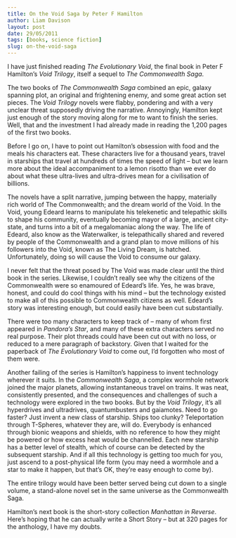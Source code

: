 ```yaml
---
title: On the Void Saga by Peter F Hamilton
author: Liam Davison
layout: post
date: 29/05/2011
tags: [books, science fiction]
slug: on-the-void-saga
---
```


I have just finished reading _The Evolutionary Void_, the final book in Peter F Hamilton’s _Void Trilogy_, itself a sequel to _The Commonwealth Saga_.

The two books of _The Commonwealth Saga_ combined an epic, galaxy spanning plot, an original and frightening enemy, and some great action set pieces. The _Void Trilogy_ novels were flabby, pondering and with a very unclear threat supposedly driving the narrative. Annoyingly, Hamilton kept just enough of the story moving along for me to want to finish the series. Well, that and the investment I had already made in reading the 1,200 pages of the first two books.

Before I go on, I have to point out Hamilton’s obsession with food and the meals his characters eat. These characters live for a thousand years, travel in starships that travel at hundreds of times the speed of light – but we learn more about the ideal accompaniment to a lemon risotto than we ever do about what these ultra-lives and ultra-drives mean for a civilisation of billions.

The novels have a split narrative, jumping between the happy, materially rich world of The Commonwealth; and the dream world of the Void. In the Void, young Edeard learns to manipulate his telekenetic and telepathic skills to shape his community, eventually becoming mayor of a large, ancient city-state, and turns into a bit of a megalomaniac along the way. The life of Edeard, also know as the Waterwalker, is telepathically shared and revered by people of the Commonwealth and a grand plan to move millions of his followers into the Void, known as The Living Dream, is hatched. Unfortunately, doing so will cause the Void to consume our galaxy.

I never felt that the threat posed by The Void was made clear until the third book in the series. Likewise, I couldn’t really see why the citizens of the Commonwealth were so enamoured of Edeard’s life. Yes, he was brave, honest, and could do cool things with his mind – but the technology existed to make all of this possible to Commonwealth citizens as well. Edeard’s story was interesting enough, but could easily have been cut substantially.

There were too many characters to keep track of – many of whom first appeared in _Pandora’s Star_, and many of these extra characters served no real purpose. Their plot threads could have been cut out with no loss, or reduced to a mere paragraph of backstory. Given that I waited for the paperback of _The Evolutionary Void_ to come out, I’d forgotten who most of them were.

Another failing of the series is Hamilton’s happiness to invent technology wherever it suits. In the _Commonwealth Saga_, a complex wormhole network joined the major planets, allowing instantaneous travel on trains. It was neat, consistently presented, and the consequences and challenges of such a technology were explored in the two books. But by the _Void Trilogy_, it’s all hyperdrives and ultradrives, quantumbusters and gaiamotes. Need to go faster? Just invent a new class of starship. Ships too clunky? Teleportation through T-Spheres, whatever they are, will do. Everybody is enhanced through bionic weapons and shields, with no reference to how they might be powered or how excess heat would be channelled. Each new starship has a better level of stealth, which of course can be detected by the subsequent starship. And if all this technology is getting too much for you, just ascend to a post-physical life form (you may need a wormhole and a star to make it happen, but that’s OK, they’re easy enough to come by).

The entire trilogy would have been better served being cut down to a single volume, a stand-alone novel set in the same universe as the Commonwealth Saga.

Hamilton’s next book is the short-story collection _Manhattan in Reverse_. Here’s hoping that he can actually write a Short Story – but at 320 pages for the anthology, I have my doubts.
